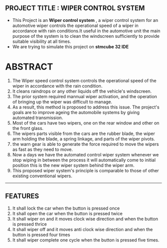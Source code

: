 ## PROJECT TITLE : WIPER CONTROL SYSTEM

* This Project is an **Wiper control system** , a wiper control system for an automotive wiper controls the operational speed of a wiper in accordance with rain conditions.It useful in the automotive unit the main purpose of the system is to clean the windscreen sufficiently to provide suitable visibility at all times.
 * We are trying to simulate this project on **stmcube 32 IDE**

# ABSTRACT
1) The Wiper speed control system controls the operational speed of the wiper in accordance with the rain condition. 
2) It cleans raindrops or any other liquids off the vehicle's windscreen. 
3) The prior system required mannual wiper activation, and the operation of bringing up the wiper was difficult to manage.
4)  As a result, this method is proposed to address this issue. The project's goals are to improve ageing the automobile systems by giving automated transmission.
5)  Most of the cars have two wipers, one on the rear window and other on the front glass.
6)   The wipers parts visible from the cars are the rubber blade, the wiper arm holding the blade, a spring linkage, and parts of the wiper pivots. 
7)   the warn gear is able to generate the force required to move the wipers as fast as they need to move.
8)    Now a days we have the automated control wiper system whenever we stop wiping in between the process it will automatically come to initial position this is the new wiper system behind the wiper arm.
9)   This proposed wiper system's principle is comparable to those of other existing conventional wipers.
---
FEATURES
---
1) It shall lock the car when the button is pressed once
2) It shall open the car when the button is pressed twice
3) It shall wiper on and it moves clock wise direction and when the button is pressed thrice
4) It shall wiper off and it moves anti clock wise direction and when the button is pressed four times
5) It shall wiper complete one cycle when the button is pressed five times.
